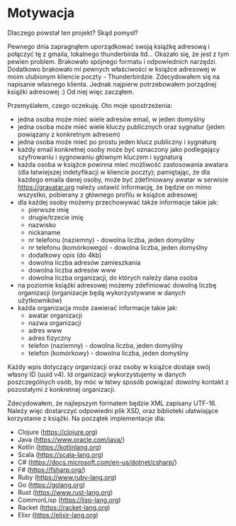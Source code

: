 # Motywacja

Dlaczego powstał ten projekt? Skąd pomysł?

Pewnego dnia zapragnąłem uporządkować swoją książkę adresową i połączyć tę 
z gmaila, lokalnego thunderbirda itd... Okazało się, że jest z tym pewien 
problem. Brakowało spójnego formatu i odpowiednich narzędzi. Dodatkowo brakowało
mi pewnych właściwości w książce adresowej w moim ulubionym kliencie poczty - 
Thunderbirdzie. Zdecydowałem się na napisanie własnego klienta. Jednak 
najpierw potrzebowałem porządnej książki adresowej :) Od niej więc zacząłem.

Przemyślałem, czego oczekuję. Oto moje spostrzeżenia:

* jedna osoba może mieć wiele adresów email, w jeden domyślny
* jedna osoba może mieć wiele kluczy publicznych oraz sygnatur
  (jeden powiązany z konkretnym adresem)
* jedna osoba może mieć po prostu jeden klucz publiczny i sygnaturę
* każdy email konkretnej osoby może być oznaczony jako podlegający 
  szyfrowaniu i sygnowaniu głównym kluczem i sygnaturą
* każda osoba w książce powinna mieć możliwość zastosowania awatara 
  (dla łatwiejszej indetyfikacji w kliencie poczty); pamiętając, że 
  dla każdego emaila danej osoby, może być zdefiniowany awatar w serwisie
  https://gravatar.org należy ustawić informację, że będzie on mimo wszystko,
  pobierany z głównego profilu w książce adresowej
* dla każdej osoby możemy przechowywać także informacje takie jak:
  * pierwsze imię
  * drugie/trzecie imię
  * nazwisko
  * nickaname
  * nr telefonu (naziemny) - dowolna liczba, jeden domyślny
  * nr telefonu (komórkowego) - dowolna liczba, jeden domyślny
  * dodatkowy opis (do 4kb)
  * dowolna liczba adresów zamieszkania
  * dowolna liczba adresów www 
  * dowolna liczba organizacji, do których należy dana osoba
* na poziomie książki adresowej możemy zdefiniować dowolną liczbę organizacji
  (organizacje będą wykorzystywane w danych użytkowników)
* każda organizacja może zawierać informacje takie jak:
  * awatar organizacji
  * nazwa organizacji
  * adres www
  * adres fizyczny
  * telefon (naziemny) - dowolna liczba, jeden domyślny
  * telefon (komórkowy) - dowolna liczba, jeden domyślny

Każdy wpis dotyczący organizacji oraz osoby w książce dostaje swój własny 
ID (uuid v4). Id organizacji wykorzystujemy w danych poszczególnych osób, 
by móc w łatwy sposób powiązać dowolny kontakt z pozostałymi z konkretnej 
organizacji.

Zdecydowałem, że najlepszym formatem będzie XML zapisany UTF-16. Należy więc
dostarczyć odpowiedni plik XSD, oraz biblioteki ułatwiające korzystanie z książki.
Na początek implementacje dla:

* Clojure (https://clojure.org)
* Java (https://www.oracle.com/java/)
* Kotlin (https://kotlinlang.org)
* Scala (https://scala-lang.org)
* C# (https://docs.microsoft.com/en-us/dotnet/csharp/)
* F# (https://fsharp.org/)
* Ruby (https://www.ruby-lang.org)
* Go (https://golang.org)
* Rust (https://www.rust-lang.org)
* CommonLisp (https://lisp-lang.org)
* Racket (https://racket-lang.org)
* Elixr (https://elixir-lang.org)






